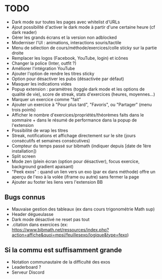 # TODO

- Dark mode sur toutes les pages avec whitelist d'URLs
- Ajout possibilité d'activer le dark mode à partir d'une certaine heure (cf dark reader)
- Gérer les grands écrans et la version non adblocked
- Moderniser l'UI : animations, interactions souris/tactile
- Menu de sélection de cours/méthode/exercices/colle sticky sur la partie droite
- Remplacer les logos (Facebook, YouTube, login) et icônes
- Changer la police (Inter, outfit ?)
- Améliorer l'intégration YouTube
- Ajouter l'option de rendre les titres sticky
- Option pour désactiver les pubs (désactivée par défaut)
- Masquer les indications vides
- Popup extension : paramètres (toggle dark mode et les options de qualité de vie), score de streak, stats d'exercices (heures, moyennes...)
- Marquer un exercice comme "fait"
- Ajouter un exercice à "Pour plus tard", "Favoris", ou "Partager" (menu trois points)
- Afficher le nombre d'exercices/propriétés/théorèmes faits dans le sommaire + dans le résumé de performance dans la popup de l'extension
- Possibilité de wrap les titres
- Streak, notifications et affichage directement sur le site (jours consécutifs et semaines consécutives)
- Compteur du temps passé sur bibmath (indiquer depuis [date de 1ère installation])
- Split screen
- Mode zen (plein écran (option pour désactiver), focus exercice, background gradient apaisant)
- "Peek exos" : quand un lien vers un exo (par ex dans méthode) offre un aperçu de l'exo à la volée (iframe ou autre) sans fermer la page
- Ajouter au footer les liens vers l'extension BB

## Bugs connus

- Mauvaise gestion des tableaux (ex dans cours trigonométrie Math sup)
- Header dégueulasse
- Dark mode désactivé ne reset pas tout
- .citation dans exercices (ex: https://www.bibmath.net/ressources/index.php?action=affiche&quoi=mpsi/feuillesexo/logique&type=fexo)

## Si la commu est suffisamment grande

- Notation communautaire de la difficulté des exos
- Leaderboard ?
- Serveur Discord
